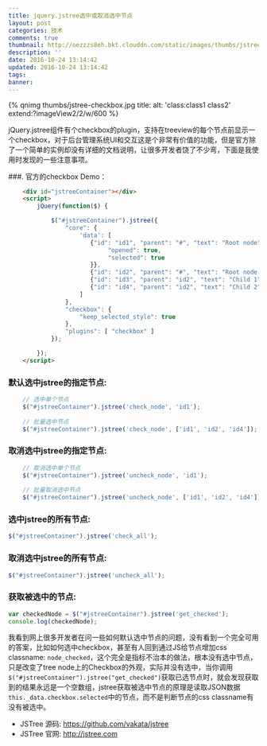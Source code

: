 ```yaml
---
title: jquery.jstree选中或取消选中节点
layout: post
categories: 技术
comments: true
thumbnail: http://oezzzs8eh.bkt.clouddn.com/static/images/thumbs/jstree-checkbox.jpg?imageView2/1/w/345/h/163
description: ''
date: 2016-10-24 13:14:42
updated: 2016-10-24 13:14:42
tags:
banner:
---
```


{% qnimg thumbs/jstree-checkbox.jpg title: alt: 'class:class1 class2' extend:?imageView2/2/w/600 %}

jQuery.jstree组件有个checkbox的plugin，支持在treeview的每个节点前显示一个checkbox，对于后台管理系统UI和交互这是个非常有价值的功能，但是官方除了一个简单的实例却没有详细的文档说明，让很多开发者饶了不少弯，下面是我使用时发现的一些注意事项。

###. 官方的checkbox Demo：
```html 
    <div id="jstreeContainer"></div>
    <script>
        jQuery(function($) {

            $("#jstreeContainer").jstree({
                "core": {
                    'data': [
                       {"id": "id1", "parent": "#", "text": "Root node", "state": {
                            "opened": true,
                            "selected": true
                       }},
                       {"id": "id2", "parent": "#", "text": "Root node 2" },
                       {"id": "id3", "parent": "id2", "text": "Child 1" },
                       {"id": "id4", "parent": "id2", "text": "Child 2" },
                    ]
                },
                "checkbox": {
                    "keep_selected_style": true
                },
                "plugins": [ "checkbox" ]
            });

        });
    </script>
```

### 默认选中jstree的指定节点:
```javascript
    // 选中单个节点
    $("#jstreeContainer").jstree('check_node', 'id1');
    
    // 批量选中节点
    $("#jstreeContainer").jstree('check_node', ['id1', 'id2', 'id4']);
```

### 取消选中jstree的指定节点:
```javascript
    // 取消选中单个节点
    $("#jstreeContainer").jstree('uncheck_node', 'id1');
    
    // 批量取消选中节点
    $("#jstreeContainer").jstree('uncheck_node', ['id1', 'id2', 'id4']);
```

### 选中jstree的所有节点:
```javascript
$("#jstreeContainer").jstree('check_all');
```

### 取消选中jstree的所有节点:
```javascript
$("#jstreeContainer").jstree('uncheck_all');
```

### 获取被选中的节点:
```javascript
var checkedNode = $("#jstreeContainer").jstree('get_checked');
console.log(checkedNode);
```

我看到网上很多开发者在问一些如何默认选中节点的问题，没有看到一个完全可用的答案，比如如何选中checkbox，甚至有人回到通过JS给节点增加css classname: `node_checked`，这个完全是指标不治本的做法，根本没有选中节点，只是改变了tree node上的Checkbox的外观，实际并没有选中，当你调用`$("#jstreeContainer").jstree("get_checked")`获取已选节点时，就会发现获取到的结果永远是一个空数组，jstree获取被选中节点的原理是读取JSON数据`this._data.checkbox.selected`中的节点，而不是判断节点的css classname有没有被选中。

- JSTree 源码: https://github.com/vakata/jstree
- JSTree 官网: http://jstree.com